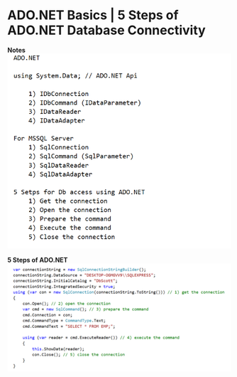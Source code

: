 ADO.NET Basics | 5 Steps of ADO.NET Database Connectivity
========
<b>Notes <b/>
![Notes](https://raw.githubusercontent.com/layman-programmer/ado-net-basics/Part-01/ScreenShots/Notes.PNG)

<b>5 Steps of ADO.NET<b/>
![5 Steps of ADO.NET](https://raw.githubusercontent.com/layman-programmer/ado-net-basics/Part-01/ScreenShots/5%20Steps%20of%20ADO.NET.PNG)